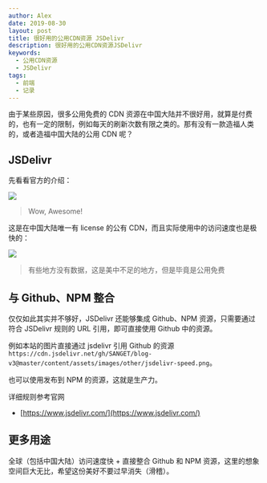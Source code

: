 ```yaml
---
author: Alex
date: 2019-08-30
layout: post
title: 很好用的公用CDN资源 JSDelivr
description: 很好用的公用CDN资源JSDelivr
keywords: 
  - 公用CDN资源
  - JSDelivr
tags:
  - 前端
  - 记录
---
```


由于某些原因，很多公用免费的 CDN 资源在中国大陆并不很好用，就算是付费的，也有一定的限制，例如每天的刷新次数有限之类的。那有没有一款造福人类的，或者造福中国大陆的公用 CDN 呢？

## JSDelivr

先看看官方的介绍：

![](https://cdn.jsdelivr.net/gh/SANGET/blog-v3@master/content/assets/images/other/jsdelivr.png)

> Wow, Awesome!

这是在中国大陆唯一有 license 的公有 CDN，而且实际使用中的访问速度也是极快的：

![](https://cdn.jsdelivr.net/gh/SANGET/blog-v3@master/content/assets/images/other/jsdelivr-speed.png)

> 有些地方没有数据，这是美中不足的地方，但是毕竟是公用免费

## 与 Github、NPM 整合

仅仅如此其实并不够好，JSDelivr 还能够集成 Github、NPM 资源，只需要通过符合 JSDelivr 规则的 URL 引用，即可直接使用 Github 中的资源。

例如本站的图片直接通过 jsdelivr 引用 Github 的资源 `https://cdn.jsdelivr.net/gh/SANGET/blog-v3@master/content/assets/images/other/jsdelivr-speed.png`。

也可以使用发布到 NPM 的资源，这就是生产力。

详细规则参考官网

- [https://www.jsdelivr.com/](https://www.jsdelivr.com/)

## 更多用途

全球（包括中国大陆）访问速度快 + 直接整合 Github 和 NPM 资源，这里的想象空间巨大无比，希望这份美好不要过早消失（滑稽）。
